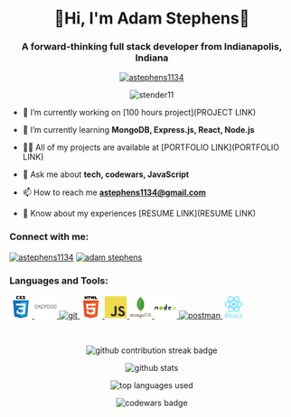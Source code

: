 <h1 align="center">👋Hi, I'm Adam Stephens👋</h1>
<h3 align="center">A forward-thinking full stack developer from Indianapolis, Indiana</h3>

<p align="center"><a href="https://twitter.com/astephens1134" target="blank"><img src="https://img.shields.io/twitter/follow/astephens1134?logo=twitter&style=for-the-badge" alt="astephens1134"></a> </p>

<p align="center"> <img src="https://komarev.com/ghpvc/?username=stender11&label=Profile%20views&color=0e75b6&style=flat" alt="stender11"> </p>

- 🔭 I’m currently working on [100 hours project](PROJECT LINK)

- 🌱 I’m currently learning **MongoDB, Express.js, React, Node.js**

- 👨‍💻 All of my projects are available at [PORTFOLIO LINK](PORTFOLIO LINK)

- 💬 Ask me about **tech, codewars, JavaScript**

- 📫 How to reach me **astephens1134@gmail.com**

- 📄 Know about my experiences [RESUME LINK](RESUME LINK)

<h3 align="left">Connect with me:</h3>
<p align="left">
<a href="https://twitter.com/astephens1134" target="blank"><img align="center" src="https://raw.githubusercontent.com/rahuldkjain/github-profile-readme-generator/master/src/images/icons/Social/twitter.svg" alt="astephens1134" height="30" width="40" /></a>
<a href="https://linkedin.com/in/adam-w-stephens" target="blank"><img align="center" src="https://raw.githubusercontent.com/rahuldkjain/github-profile-readme-generator/master/src/images/icons/Social/linked-in-alt.svg" alt="adam stephens" height="30" width="40" /></a>
</p>

<h3 align="left">Languages and Tools:</h3>
<p align="left"> <a href="https://www.w3schools.com/css/" target="_blank" rel="noreferrer"> <img src="https://raw.githubusercontent.com/devicons/devicon/master/icons/css3/css3-original-wordmark.svg" alt="css3" width="40" height="40"/> </a> <a href="https://expressjs.com" target="_blank" rel="noreferrer"> <img src="https://raw.githubusercontent.com/devicons/devicon/master/icons/express/express-original-wordmark.svg" alt="express" width="40" height="40"/> </a> <a href="https://git-scm.com/" target="_blank" rel="noreferrer"> <img src="https://www.vectorlogo.zone/logos/git-scm/git-scm-icon.svg" alt="git" width="40" height="40"/> </a> <a href="https://www.w3.org/html/" target="_blank" rel="noreferrer"> <img src="https://raw.githubusercontent.com/devicons/devicon/master/icons/html5/html5-original-wordmark.svg" alt="html5" width="40" height="40"/> </a> <a href="https://developer.mozilla.org/en-US/docs/Web/JavaScript" target="_blank" rel="noreferrer"> <img src="https://raw.githubusercontent.com/devicons/devicon/master/icons/javascript/javascript-original.svg" alt="javascript" width="40" height="40"/> </a> <a href="https://www.mongodb.com/" target="_blank" rel="noreferrer"> <img src="https://raw.githubusercontent.com/devicons/devicon/master/icons/mongodb/mongodb-original-wordmark.svg" alt="mongodb" width="40" height="40"/> </a> <a href="https://nodejs.org" target="_blank" rel="noreferrer"> <img src="https://raw.githubusercontent.com/devicons/devicon/master/icons/nodejs/nodejs-original-wordmark.svg" alt="nodejs" width="40" height="40"/> </a> <a href="https://postman.com" target="_blank" rel="noreferrer"> <img src="https://www.vectorlogo.zone/logos/getpostman/getpostman-icon.svg" alt="postman" width="40" height="40"/> </a> <a href="https://reactjs.org/" target="_blank" rel="noreferrer"> <img src="https://raw.githubusercontent.com/devicons/devicon/master/icons/react/react-original-wordmark.svg" alt="react" width="40" height="40"/> </a> </p>
<br>

<p align="center"><img src="https://github-readme-streak-stats.herokuapp.com/?user=stender11&theme=highcontrast" alt="github contribution streak badge"></p>

<p align="center"><img src="https://github-readme-stats.vercel.app/api?username=stender11&theme=blue-green" alt="github stats"></p>

<p align="center"><img src="https://github-readme-stats.vercel.app/api/top-langs?username=stender11&show_icons=true&theme=synthwave&title_color=000000&text_color=000000&bg_color=6c9cd0&locale=en&layout=compact" alt="top languages used"></p>

<p align="center"><img src="https://www.codewars.com/users/blind_devotion/badges/large" alt="codewars badge"></p>

